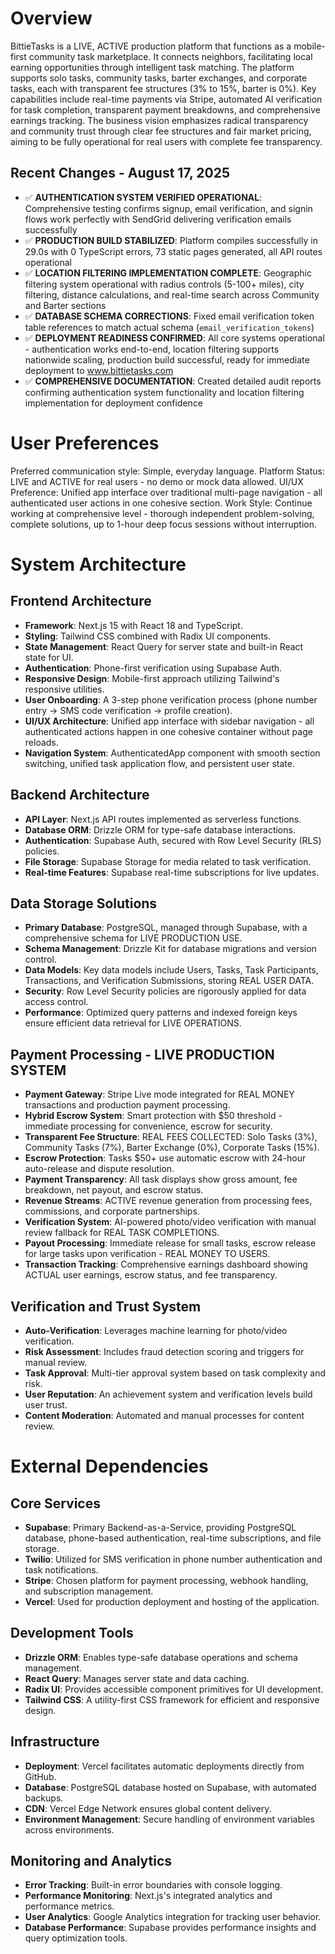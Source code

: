 # Overview

BittieTasks is a LIVE, ACTIVE production platform that functions as a mobile-first community task marketplace. It connects neighbors, facilitating local earning opportunities through intelligent task matching. The platform supports solo tasks, community tasks, barter exchanges, and corporate tasks, each with transparent fee structures (3% to 15%, barter is 0%). Key capabilities include real-time payments via Stripe, automated AI verification for task completion, transparent payment breakdowns, and comprehensive earnings tracking. The business vision emphasizes radical transparency and community trust through clear fee structures and fair market pricing, aiming to be fully operational for real users with complete fee transparency.

## Recent Changes - August 17, 2025
- ✅ **AUTHENTICATION SYSTEM VERIFIED OPERATIONAL**: Comprehensive testing confirms signup, email verification, and signin flows work perfectly with SendGrid delivering verification emails successfully
- ✅ **PRODUCTION BUILD STABILIZED**: Platform compiles successfully in 29.0s with 0 TypeScript errors, 73 static pages generated, all API routes operational
- ✅ **LOCATION FILTERING IMPLEMENTATION COMPLETE**: Geographic filtering system operational with radius controls (5-100+ miles), city filtering, distance calculations, and real-time search across Community and Barter sections
- ✅ **DATABASE SCHEMA CORRECTIONS**: Fixed email verification token table references to match actual schema (`email_verification_tokens`)
- ✅ **DEPLOYMENT READINESS CONFIRMED**: All core systems operational - authentication works end-to-end, location filtering supports nationwide scaling, production build successful, ready for immediate deployment to www.bittietasks.com
- ✅ **COMPREHENSIVE DOCUMENTATION**: Created detailed audit reports confirming authentication system functionality and location filtering implementation for deployment confidence

# User Preferences

Preferred communication style: Simple, everyday language.
Platform Status: LIVE and ACTIVE for real users - no demo or mock data allowed.
UI/UX Preference: Unified app interface over traditional multi-page navigation - all authenticated user actions in one cohesive section.
Work Style: Continue working at comprehensive level - thorough independent problem-solving, complete solutions, up to 1-hour deep focus sessions without interruption.

# System Architecture

## Frontend Architecture
- **Framework**: Next.js 15 with React 18 and TypeScript.
- **Styling**: Tailwind CSS combined with Radix UI components.
- **State Management**: React Query for server state and built-in React state for UI.
- **Authentication**: Phone-first verification using Supabase Auth.
- **Responsive Design**: Mobile-first approach utilizing Tailwind's responsive utilities.
- **User Onboarding**: A 3-step phone verification process (phone number entry → SMS code verification → profile creation).
- **UI/UX Architecture**: Unified app interface with sidebar navigation - all authenticated actions happen in one cohesive container without page reloads.
- **Navigation System**: AuthenticatedApp component with smooth section switching, unified task application flow, and persistent user state.

## Backend Architecture
- **API Layer**: Next.js API routes implemented as serverless functions.
- **Database ORM**: Drizzle ORM for type-safe database interactions.
- **Authentication**: Supabase Auth, secured with Row Level Security (RLS) policies.
- **File Storage**: Supabase Storage for media related to task verification.
- **Real-time Features**: Supabase real-time subscriptions for live updates.

## Data Storage Solutions
- **Primary Database**: PostgreSQL, managed through Supabase, with a comprehensive schema for LIVE PRODUCTION USE.
- **Schema Management**: Drizzle Kit for database migrations and version control.
- **Data Models**: Key data models include Users, Tasks, Task Participants, Transactions, and Verification Submissions, storing REAL USER DATA.
- **Security**: Row Level Security policies are rigorously applied for data access control.
- **Performance**: Optimized query patterns and indexed foreign keys ensure efficient data retrieval for LIVE OPERATIONS.

## Payment Processing - LIVE PRODUCTION SYSTEM
- **Payment Gateway**: Stripe Live mode integrated for REAL MONEY transactions and production payment processing.
- **Hybrid Escrow System**: Smart protection with $50 threshold - immediate processing for convenience, escrow for security.
- **Transparent Fee Structure**: REAL FEES COLLECTED: Solo Tasks (3%), Community Tasks (7%), Barter Exchange (0%), Corporate Tasks (15%).
- **Escrow Protection**: Tasks $50+ use automatic escrow with 24-hour auto-release and dispute resolution.
- **Payment Transparency**: All task displays show gross amount, fee breakdown, net payout, and escrow status.
- **Revenue Streams**: ACTIVE revenue generation from processing fees, commissions, and corporate partnerships.
- **Verification System**: AI-powered photo/video verification with manual review fallback for REAL TASK COMPLETIONS.
- **Payout Processing**: Immediate release for small tasks, escrow release for large tasks upon verification - REAL MONEY TO USERS.
- **Transaction Tracking**: Comprehensive earnings dashboard showing ACTUAL user earnings, escrow status, and fee transparency.

## Verification and Trust System
- **Auto-Verification**: Leverages machine learning for photo/video verification.
- **Risk Assessment**: Includes fraud detection scoring and triggers for manual review.
- **Task Approval**: Multi-tier approval system based on task complexity and risk.
- **User Reputation**: An achievement system and verification levels build user trust.
- **Content Moderation**: Automated and manual processes for content review.

# External Dependencies

## Core Services
- **Supabase**: Primary Backend-as-a-Service, providing PostgreSQL database, phone-based authentication, real-time subscriptions, and file storage.
- **Twilio**: Utilized for SMS verification in phone number authentication and task notifications.
- **Stripe**: Chosen platform for payment processing, webhook handling, and subscription management.
- **Vercel**: Used for production deployment and hosting of the application.

## Development Tools
- **Drizzle ORM**: Enables type-safe database operations and schema management.
- **React Query**: Manages server state and data caching.
- **Radix UI**: Provides accessible component primitives for UI development.
- **Tailwind CSS**: A utility-first CSS framework for efficient and responsive design.

## Infrastructure
- **Deployment**: Vercel facilitates automatic deployments directly from GitHub.
- **Database**: PostgreSQL database hosted on Supabase, with automated backups.
- **CDN**: Vercel Edge Network ensures global content delivery.
- **Environment Management**: Secure handling of environment variables across environments.

## Monitoring and Analytics
- **Error Tracking**: Built-in error boundaries with console logging.
- **Performance Monitoring**: Next.js's integrated analytics and performance metrics.
- **User Analytics**: Google Analytics integration for tracking user behavior.
- **Database Performance**: Supabase provides performance insights and query optimization tools.